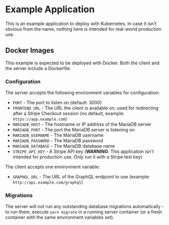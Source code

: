 # Example Application
This is an example application to deploy with Kubernetes. In case it isn't obvious from the name, nothing here is intended for real-world production use.

## Docker Images
This example is expected to be deployed with Docker. Both the client and the server include a Dockerfile.

### Configuration

The server accepts the following environment variables for configuration:
* `PORT` - The port to listen on (default: 3000)
* `FRONTEND_URL` - The URL the client is available on; used for redirecting after a Stripe Checkout session (no default, example: `https://app.example.com`)
* `MARIADB_HOST` - The hostname or IP address of the MariaDB server
* `MARIADB_PORT` - The port the MariaDB server is listening on
* `MARIADB_USERNAME` - The MariaDB username
* `MARIADB_PASSWORD` - The MariaDB password
* `MARIADB_DATABASE` - The MariaDB database name
* `STRIPE_API_KEY` - A Stripe API key (**WARNING**: This application isn't intended for production use. Only run it with a Stripe test key)

The client accepts one environment variable:
* `GRAPHQL_URL` - The URL of the GraphQL endpoint to use (example: `http://api.example.com/graphql`)

### Migrations

The server will not run any outstanding database migrations automatically - to run them, execute `yarn migrate` in a running server container (or a fresh container with the same environment variables set).